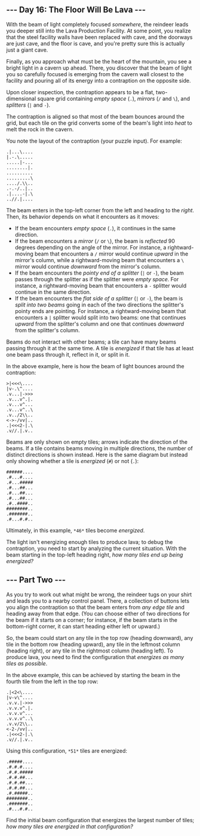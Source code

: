 --- Day 16: The Floor Will Be Lava ---
--------------------------------------

With the beam of light completely focused *somewhere*, the reindeer leads you
deeper still into the Lava Production Facility. At some point, you realize that
the steel facility walls have been replaced with cave, and the doorways are just
cave, and the floor is cave, and you're pretty sure this is actually just a
giant cave.


Finally, as you approach what must be the heart of the mountain, you see a
bright light in a cavern up ahead. There, you discover that the beam of light
you so carefully focused is emerging from the cavern wall closest to the
facility and pouring all of its energy into a contraption on the opposite side.


Upon closer inspection, the contraption appears to be a flat, two-dimensional
square grid containing *empty space* (`.`), *mirrors* (`/` and `\`), and
*splitters* (`|` and `-`).


The contraption is aligned so that most of the beam bounces around the grid, but
each tile on the grid converts some of the beam's light into *heat* to melt the
rock in the cavern.


You note the layout of the contraption (your puzzle input). For example:



```
.|...\....
|.-.\.....
.....|-...
........|.
..........
.........\
..../.\\..
.-.-/..|..
.|....-|.\
..//.|....

```

The beam enters in the top-left corner from the left and heading to the *right*.
Then, its behavior depends on what it encounters as it moves:


+ If the beam encounters *empty space* (`.`), it continues in the same direction.
+ If the beam encounters a *mirror* (`/` or `\`), the beam is *reflected* 90 degrees depending on the angle of the mirror. For instance, a rightward-moving beam that encounters a `/` mirror would continue *upward* in the mirror's column, while a rightward-moving beam that encounters a `\` mirror would continue *downward* from the mirror's column.
+ If the beam encounters the *pointy end of a splitter* (`|` or `-`), the beam passes through the splitter as if the splitter were *empty space*. For instance, a rightward-moving beam that encounters a `-` splitter would continue in the same direction.
+ If the beam encounters the *flat side of a splitter* (`|` or `-`), the beam is *split into two beams* going in each of the two directions the splitter's pointy ends are pointing. For instance, a rightward-moving beam that encounters a `|` splitter would split into two beams: one that continues *upward* from the splitter's column and one that continues *downward* from the splitter's column.


Beams do not interact with other beams; a tile can have many beams passing
through it at the same time. A tile is *energized* if that tile has at least one
beam pass through it, reflect in it, or split in it.


In the above example, here is how the beam of light bounces around the
contraption:



```
>|<<<\....
|v-.\^....
.v...|->>>
.v...v^.|.
.v...v^...
.v...v^..\
.v../2\\..
<->-/vv|..
.|<<<2-|.\
.v//.|.v..

```

Beams are only shown on empty tiles; arrows indicate the direction of the beams.
If a tile contains beams moving in multiple directions, the number of distinct
directions is shown instead. Here is the same diagram but instead only showing
whether a tile is *energized* (`#`) or not (`.`):



```
######....
.#...#....
.#...#####
.#...##...
.#...##...
.#...##...
.#..####..
########..
.#######..
.#...#.#..

```

Ultimately, in this example, `*46*` tiles become *energized*.


The light isn't energizing enough tiles to produce lava; to debug the
contraption, you need to start by analyzing the current situation. With the beam
starting in the top-left heading right, *how many tiles end up being energized?*


--- Part Two ---
----------------

As you try to work out what might be wrong, the reindeer tugs on your shirt and
leads you to a nearby control panel. There, a collection of buttons lets you
align the contraption so that the beam enters from *any edge tile* and heading
away from that edge. (You can choose either of two directions for the beam if it
starts on a corner; for instance, if the beam starts in the bottom-right corner,
it can start heading either left or upward.)


So, the beam could start on any tile in the top row (heading downward), any tile
in the bottom row (heading upward), any tile in the leftmost column (heading
right), or any tile in the rightmost column (heading left). To produce lava, you
need to find the configuration that *energizes as many tiles as possible*.


In the above example, this can be achieved by starting the beam in the fourth
tile from the left in the top row:



```
.|<2<\....
|v-v\^....
.v.v.|->>>
.v.v.v^.|.
.v.v.v^...
.v.v.v^..\
.v.v/2\\..
<-2-/vv|..
.|<<<2-|.\
.v//.|.v..

```

Using this configuration, `*51*` tiles are energized:



```
.#####....
.#.#.#....
.#.#.#####
.#.#.##...
.#.#.##...
.#.#.##...
.#.#####..
########..
.#######..
.#...#.#..

```

Find the initial beam configuration that energizes the largest number of tiles;
*how many tiles are energized in that configuration?*


